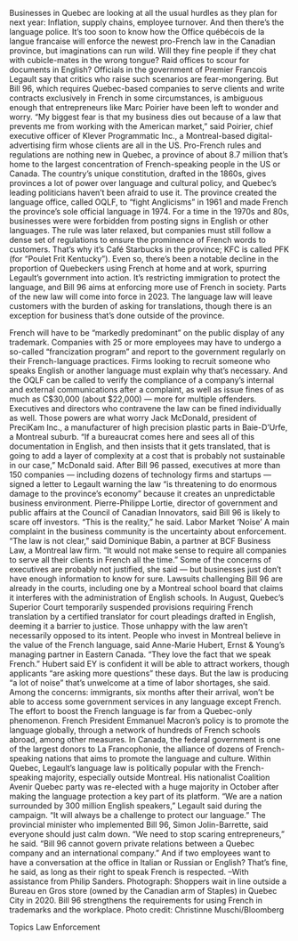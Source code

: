 Businesses in Quebec are looking at all the usual hurdles as they plan for next year: Inflation, supply chains, employee turnover. And then there’s the language police.
It’s too soon to know how the Office québécois de la langue francaise will enforce the newest pro-French law in the Canadian province, but imaginations can run wild. Will they fine people if they chat with cubicle-mates in the wrong tongue? Raid offices to scour for documents in English?
Officials in the government of Premier Francois Legault say that critics who raise such scenarios are fear-mongering. But Bill 96, which requires Quebec-based companies to serve clients and write contracts exclusively in French in some circumstances, is ambiguous enough that entrepreneurs like Marc Poirier have been left to wonder and worry.
“My biggest fear is that my business dies out because of a law that prevents me from working with the American market,” said Poirier, chief executive officer of Klever Programmatic Inc., a Montreal-based digital-advertising firm whose clients are all in the US.
Pro-French rules and regulations are nothing new in Quebec, a province of about 8.7 million that’s home to the largest concentration of French-speaking people in the US or Canada. The country’s unique constitution, drafted in the 1860s, gives provinces a lot of power over language and cultural policy, and Quebec’s leading politicians haven’t been afraid to use it.
The province created the language office, called OQLF, to “fight Anglicisms” in 1961 and made French the province’s sole official language in 1974. For a time in the 1970s and 80s, businesses were were forbidden from posting signs in English or other languages. The rule was later relaxed, but companies must still follow a dense set of regulations to ensure the prominence of French words to customers. That’s why it’s Café Starbucks in the province; KFC is called PFK (for “Poulet Frit Kentucky”).
Even so, there’s been a notable decline in the proportion of Quebeckers using French at home and at work, spurring Legault’s government into action. It’s restricting immigration to protect the language, and Bill 96 aims at enforcing more use of French in society. Parts of the new law will come into force in 2023.
The language law will leave customers with the burden of asking for translations, though there is an exception for business that’s done outside of the province.

French will have to be “markedly predominant” on the public display of any trademark. Companies with 25 or more employees may have to undergo a so-called “francization program” and report to the government regularly on their French-language practices. Firms looking to recruit someone who speaks English or another language must explain why that’s necessary.
And the OQLF can be called to verify the compliance of a company’s internal and external communications after a complaint, as well as issue fines of as much as C$30,000 (about $22,000) — more for multiple offenders. Executives and directors who contravene the law can be fined individually as well.
Those powers are what worry Jack McDonald, president of PreciKam Inc., a manufacturer of high precision plastic parts in Baie-D’Urfe, a Montreal suburb.
“If a bureaucrat comes here and sees all of this documentation in English, and then insists that it gets translated, that is going to add a layer of complexity at a cost that is probably not sustainable in our case,” McDonald said.
After Bill 96 passed, executives at more than 150 companies — including dozens of technology firms and startups — signed a letter to Legault warning the law “is threatening to do enormous damage to the province’s economy” because it creates an unpredictable business environment. Pierre-Philippe Lortie, director of government and public affairs at the Council of Canadian Innovators, said Bill 96 is likely to scare off investors. “This is the reality,” he said.
Labor Market ‘Noise’
A main complaint in the business community is the uncertainty about enforcement.
“The law is not clear,” said Dominique Babin, a partner at BCF Business Law, a Montreal law firm. “It would not make sense to require all companies to serve all their clients in French all the time.”
Some of the concerns of executives are probably not justified, she said — but businesses just don’t have enough information to know for sure.
Lawsuits challenging Bill 96 are already in the courts, including one by a Montreal school board that claims it interferes with the administration of English schools. In August, Quebec’s Superior Court temporarily suspended provisions requiring French translation by a certified translator for court pleadings drafted in English, deeming it a barrier to justice.
Those unhappy with the law aren’t necessarily opposed to its intent. People who invest in Montreal believe in the value of the French language, said Anne-Marie Hubert, Ernst & Young’s managing partner in Eastern Canada. “They love the fact that we speak French.”
Hubert said EY is confident it will be able to attract workers, though applicants “are asking more questions” these days. But the law is producing “a lot of noise” that’s unwelcome at a time of labor shortages, she said. Among the concerns: immigrants, six months after their arrival, won’t be able to access some government services in any language except French.
The effort to boost the French language is far from a Quebec-only phenomenon. French President Emmanuel Macron’s policy is to promote the language globally, through a network of hundreds of French schools abroad, among other measures. In Canada, the federal government is one of the largest donors to La Francophonie, the alliance of dozens of French-speaking nations that aims to promote the language and culture.
Within Quebec, Legault’s language law is politically popular with the French-speaking majority, especially outside Montreal. His nationalist Coalition Avenir Quebec party was re-elected with a huge majority in October after making the language protection a key part of its platform.
“We are a nation surrounded by 300 million English speakers,” Legault said during the campaign. “It will always be a challenge to protect our language.”
The provincial minister who implemented Bill 96, Simon Jolin-Barrette, said everyone should just calm down.
“We need to stop scaring entrepreneurs,” he said. “Bill 96 cannot govern private relations between a Quebec company and an international company.” And if two employees want to have a conversation at the office in Italian or Russian or English? That’s fine, he said, as long as their right to speak French is respected.
–With assistance from Philip Sanders.
Photograph: Shoppers wait in line outside a Bureau en Gros store (owned by the Canadian arm of Staples) in Quebec City in 2020. Bill 96 strengthens the requirements for using French in trademarks and the workplace. Photo credit: Christinne Muschi/Bloomberg

Topics
Law Enforcement
